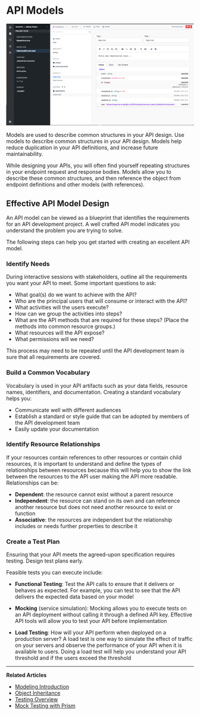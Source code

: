 # API Models

![API Models](https://github.com/stoplightio/docs/blob/develop/assets/images/modeling-models.png?raw=true)

Models are used to describe common structures in your API design. Use models to
describe common structures in your API design. Models help reduce duplication in
your API definitions, and increase future maintainability.

While designing your APIs, you will often find yourself repeating structures in
your endpoint request and response bodies. Models allow you to describe these
common structures, and then reference the object from endpoint definitions and
other models (with references).

## Effective API Model Design

An API model can be viewed as a blueprint that identifies the requirements for
an API development project. A well crafted API model indicates you understand
the problem you are trying to solve.

The following steps can help you get started with creating an excellent API
model.

### Identify Needs

During interactive sessions with stakeholders, outline all the requirements you
want your API to meet. Some important questions to ask:

* What goal(s) do we want to achieve with the API?
* Who are the principal users that will consume or interact with the API?
* What activities will the users execute?
* How can we group the activities into steps?
* What are the API methods that are required for these steps? (Place the methods into common resource groups.)
* What resources will the API expose?
* What permissions will we need?

This process may need to be repeated until the API development team is sure that
all requirements are covered.

### Build a Common Vocabulary

Vocabulary is used in your API artifacts such as your data fields, resource
names, identifiers, and documentation. Creating a standard vocabulary helps you:

* Communicate well with different audiences
* Establish a standard or style guide that can be adopted by members of the API development team
* Easily update your documentation

### Identify Resource Relationships

If your resources contain references to other resources or contain child
resources, it is important to understand and define the types of relationships
between resources because this will help you to show the link between the
resources to the API user making the API more readable. Relationships can be:

* **Dependent**: the resource cannot exist without a parent resource
* **Independent**: the resource can stand on its own and can reference another
  resource but does not need another resource to exist or function
* **Associative**: the resources are independent but the relationship includes
  or needs further properties to describe it

### Create a Test Plan

Ensuring that your API meets the agreed-upon specification requires testing.
Design test plans early.

Feasible tests you can execute include:

* **Functional Testing**: Test the API calls to ensure that it delivers or
  behaves as expected. For example, you can test to see that the API delivers
  the expected data based on your model

* **Mocking** (service simulation): Mocking allows you to execute tests on an
  API deployment without calling it through a defined API key. Effective API
  tools will allow you to test your API before implementation

* **Load Testing**: How will your API perform when deployed on a production
  server? A load test is one way to simulate the effect of traffic on your
  servers and observe the performance of your API when it is available to users.
  Doing a load test will help you understand your API threshold and if the users
  exceed the threshold

---

**Related Articles**

- [Modeling Introduction](/modeling/introduction)
- [Object Inheritance](/modeling/json-best-practices/object-inheritance)
- [Testing Overview](/testing/introduction)
- [Mock Testing with Prism](/mocking/introduction)
